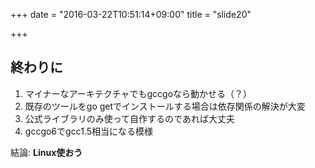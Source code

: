 +++
date = "2016-03-22T10:51:14+09:00"
title = "slide20"

+++
## 終わりに

1. マイナーなアーキテクチャでもgccgoなら動かせる（？）
2. 既存のツールをgo getでインストールする場合は依存関係の解決が大変
3. 公式ライブラリのみ使って自作するのであれば大丈夫
4. gccgo6でgcc1.5相当になる模様

結論: **Linux使おう**

